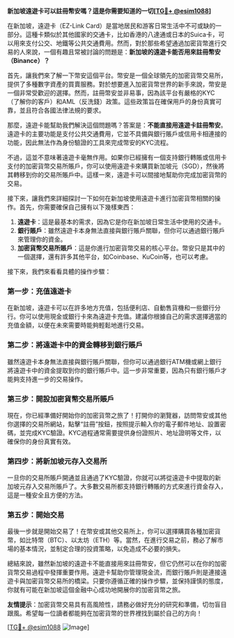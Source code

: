 **新加坡遠遊卡可以註冊幣安嗎？這是你需要知道的一切[[TG💪+ @esim1088](https://t.me/s/esim1088)]**

在新加坡，遠遊卡（EZ-Link Card）是當地居民和游客日常生活中不可或缺的一部分。這種卡類似於其他國家的交通卡，比如香港的八達通或日本的Suica卡，可以用來支付公交、地鐵等公共交通費用。然而，對於那些希望通過加密貨幣進行交易的人來說，一個有趣且常被討論的問題是：**新加坡的遠遊卡能否用來註冊幣安（Binance）？**

首先，讓我們來了解一下幣安這個平台。幣安是一個全球領先的加密貨幣交易所，提供了多種數字資產的買賣服務。對於想要進入加密貨幣世界的新手來說，幣安是一個非常受歡迎的選擇。然而，註冊幣安並非易事，因為該平台有嚴格的KYC（了解你的客戶）和AML（反洗錢）政策。這些政策旨在確保用戶的身份真實可靠，並且符合各國法律法規的要求。

那麼，遠遊卡能幫助我們解決這個問題嗎？答案是：**不能直接用遠遊卡註冊幣安**。遠遊卡的主要功能是支付公共交通費用，它並不具備與銀行賬戶或信用卡相連接的功能，因此無法作為身份驗證的工具來完成幣安的KYC流程。

不過，這並不意味著遠遊卡毫無作用。如果你已經擁有一個支持銀行轉賬或信用卡支付的加密貨幣交易所賬戶，你可以使用遠遊卡來購買新加坡元（SGD），然後將其轉移到你的交易所賬戶中。這樣一來，遠遊卡可以間接地幫助你完成加密貨幣的交易。

接下來，讓我們來詳細探討一下如何在新加坡使用遠遊卡進行加密貨幣相關的操作。首先，你需要確保自己擁有以下幾樣東西：

1. **遠遊卡**：這是最基本的需求，因為它是你在新加坡日常生活中使用的交通卡。
2. **銀行賬戶**：雖然遠遊卡本身無法直接與銀行賬戶關聯，但你可以通過銀行賬戶來管理你的資金。
3. **加密貨幣交易所賬戶**：這是你進行加密貨幣交易的核心平台。幣安只是其中的一個選擇，還有許多其他平台，如Coinbase、KuCoin等，也可以考慮。

接下來，我們來看看具體的操作步驟：

### 第一步：充值遠遊卡

在新加坡，遠遊卡可以在許多地方充值，包括便利店、自動售貨機和一些銀行分行。你可以使用現金或銀行卡來為遠遊卡充值。建議你根據自己的需求選擇適當的充值金額，以便在未來需要時能夠輕鬆地進行交易。

### 第二步：將遠遊卡中的資金轉移到銀行賬戶

雖然遠遊卡本身無法直接與銀行賬戶關聯，但你可以通過銀行ATM機或網上銀行將遠遊卡中的資金提取到你的銀行賬戶中。這一步非常重要，因為只有銀行賬戶才能夠支持進一步的交易操作。

### 第三步：開設加密貨幣交易所賬戶

現在，你已經準備好開始你的加密貨幣之旅了！打開你的瀏覽器，訪問幣安或其他你選擇的交易所網站，點擊“註冊”按鈕，按照提示輸入你的電子郵件地址、設置密碼，並完成KYC驗證。KYC過程通常需要提供身份證照片、地址證明等文件，以確保你的身份真實有效。

### 第四步：將新加坡元存入交易所

一旦你的交易所賬戶開通並且通過了KYC驗證，你就可以將從遠遊卡中提取的新加坡元存入交易所賬戶了。大多數交易所都支持銀行轉賬的方式來進行資金存入，這是一種安全且方便的方法。

### 第五步：開始交易

最後一步就是開始交易了！在幣安或其他交易所上，你可以選擇購買各種加密貨幣，如比特幣（BTC）、以太坊（ETH）等。當然，在進行交易之前，務必了解市場的基本情況，並制定合理的投資策略，以免造成不必要的損失。

總結來說，雖然新加坡的遠遊卡不能直接用來註冊幣安，但它仍然可以在你的加密貨幣交易過程中發揮重要作用。遠遊卡幫助你管理現金流，而銀行賬戶則是連接遠遊卡與加密貨幣交易所的橋梁。只要你遵循正確的操作步驟，並保持謹慎的態度，你就有可能在新加坡這個金融中心成功地開展你的加密貨幣之旅。

**友情提示**：加密貨幣交易具有高風險性，請務必做好充分的研究和準備，切勿盲目跟風。希望每一位讀者都能夠在加密貨幣的世界裡找到屬於自己的方向！

[[TG💪+ @esim1088](https://t.me/s/esim1088) ![Image](https://i.postimg.cc/4NQfJmqS/Snipaste-2025-05-13-00-14-12.png)]